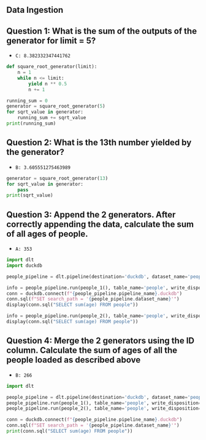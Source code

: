 ## Data Ingestion

## Question 1: What is the sum of the outputs of the generator for limit = 5?
- `C: 8.382332347441762`
```python
def square_root_generator(limit): 
    n = 1 
    while n <= limit: 
        yield n ** 0.5 
        n += 1 

running_sum = 0
generator = square_root_generator(5) 
for sqrt_value in generator: 
    running_sum += sqrt_value
print(running_sum)
```

## Question 2: What is the 13th number yielded by the generator?
- `B: 3.605551275463989`
```python
generator = square_root_generator(13) 
for sqrt_value in generator: 
    pass
print(sqrt_value)
```

## Question 3: Append the 2 generators. After correctly appending the data, calculate the sum of all ages of people.
- `A: 353`
```python
import dlt
import duckdb

people_pipeline = dlt.pipeline(destination='duckdb', dataset_name='people')

info = people_pipeline.run(people_1(), table_name='people', write_disposition='replace')
conn = duckdb.connect(f"{people_pipeline.pipeline_name}.duckdb")
conn.sql(f"SET search_path = '{people_pipeline.dataset_name}'")
display(conn.sql("SELECT sum(age) FROM people"))

info = people_pipeline.run(people_2(), table_name='people', write_disposition='append')
display(conn.sql("SELECT sum(age) FROM people"))
```

## Question 4: Merge the 2 generators using the ID column. Calculate the sum of ages of all the people loaded as described above
- `B: 266`
```python
import dlt

people_pipeline = dlt.pipeline(destination='duckdb', dataset_name='people')
people_pipeline.run(people_1(), table_name='people', write_disposition='replace', primary_key='ID')
people_pipeline.run(people_2(), table_name='people', write_disposition='merge', primary_key='ID')

conn = duckdb.connect(f"{people_pipeline.pipeline_name}.duckdb")
conn.sql(f"SET search_path = '{people_pipeline.dataset_name}'")
print(conn.sql("SELECT sum(age) FROM people"))
```